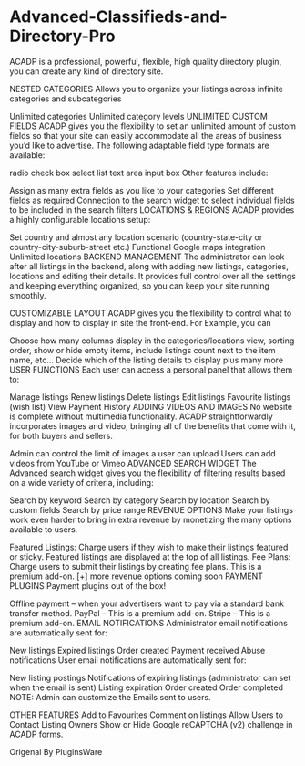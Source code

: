 # Advanced-Classifieds-and-Directory-Pro
ACADP is a professional, powerful, flexible, high quality directory plugin, you can create any kind of directory site. 

NESTED CATEGORIES
Allows you to organize your listings across infinite categories and subcategories

Unlimited categories
Unlimited category levels
UNLIMITED CUSTOM FIELDS
ACADP gives you the flexibility to set an unlimited amount of custom fields so that your site can easily accommodate all the areas of business you’d like to advertise.
The following adaptable field type formats are available:

radio
check box
select list
text area
input box
Other features include:

Assign as many extra fields as you like to your categories
Set different fields as required
Connection to the search widget to select individual fields to be included in the search filters
LOCATIONS & REGIONS
ACADP provides a highly configurable locations setup:

Set country and almost any location scenario (country-state-city or country-city-suburb-street etc.)
Functional Google maps integration
Unlimited locations
BACKEND MANAGEMENT
The administrator can look after all listings in the backend, along with adding new listings, categories, locations and editing their details. It provides full control over all the settings and keeping everything organized, so you can keep your site running smoothly.

CUSTOMIZABLE LAYOUT
ACADP gives you the flexibility to control what to display and how to display in site the front-end.
For Example, you can

Choose how many columns display in the categories/locations view, sorting order, show or hide empty items, include listings count next to the item name, etc…
Decide which of the listing details to display
plus many more
USER FUNCTIONS
Each user can access a personal panel that allows them to:

Manage listings
Renew listings
Delete listings
Edit listings
Favourite listings (wish list)
View Payment History
ADDING VIDEOS AND IMAGES
No website is complete without multimedia functionality. ACADP straightforwardly incorporates images and video, bringing all of the benefits that come with it, for both buyers and sellers.

Admin can control the limit of images a user can upload
Users can add videos from YouTube or Vimeo
ADVANCED SEARCH WIDGET
The Advanced search widget gives you the flexibility of filtering results based on a wide variety of criteria, including:

Search by keyword
Search by category
Search by location
Search by custom fields
Search by price range
REVENUE OPTIONS
Make your listings work even harder to bring in extra revenue by monetizing the many options available to users.

Featured Listings: Charge users if they wish to make their listings featured or sticky. Featured listings are displayed at the top of all listings.
Fee Plans: Charge users to submit their listings by creating fee plans. This is a premium add-on.
[+] more revenue options coming soon
PAYMENT PLUGINS
Payment plugins out of the box!

Offline payment – when your advertisers want to pay via a standard bank transfer method.
PayPal – This is a premium add-on.
Stripe – This is a premium add-on.
EMAIL NOTIFICATIONS
Administrator email notifications are automatically sent for:

New listings
Expired listings
Order created
Payment received
Abuse notifications
User email notifications are automatically sent for:

New listing postings
Notifications of expiring listings (administrator can set when the email is sent)
Listing expiration
Order created
Order completed
NOTE: Admin can customize the Emails sent to users.

OTHER FEATURES
Add to Favourites
Comment on listings
Allow Users to Contact Listing Owners
Show or Hide Google reCAPTCHA (v2) challenge in ACADP forms.

Origenal By PluginsWare
